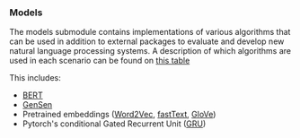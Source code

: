 ### Models
The models submodule contains implementations of various algorithms that can be used in addition to external packages to evaluate and develop new natural language processing systems. A description of which algorithms are used in each scenario can be found on [this table](../../README.md#content)

This includes:
* [BERT](./bert/common.py)
* [GenSen](./gensen/gensen.py)
* Pretrained embeddings ([Word2Vec](./pretrained_embeddings/word2vec.py),
[fastText](./pretrained_embeddings/fasttext.py),
[GloVe](./pretrained_embeddings/glove.py))
* Pytorch's conditional Gated Recurrent Unit ([GRU](./pytorch_modules/conditional_gru.py))